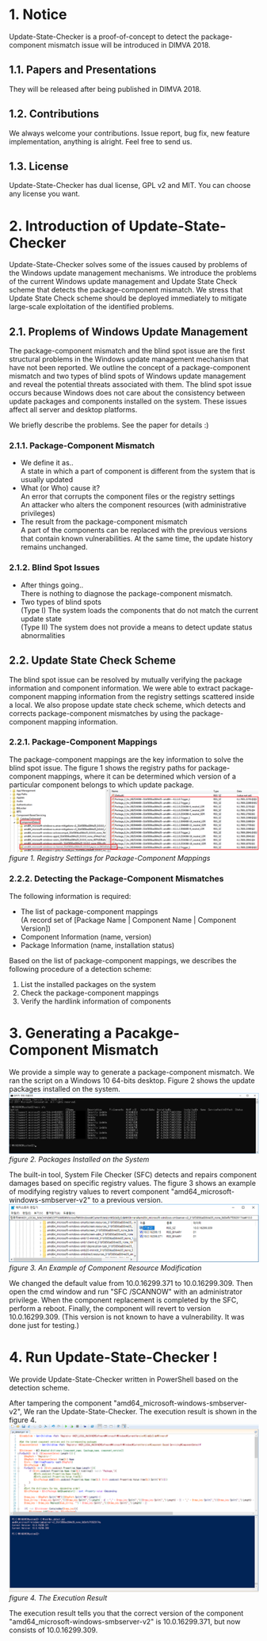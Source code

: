# 1. Notice
Update-State-Checker is a proof-of-concept to detect the package-component mismatch issue will be introduced in DIMVA 2018.

## 1.1. Papers and Presentations
They will be released after being published in DIMVA 2018.

## 1.2. Contributions
We always welcome your contributions. Issue report, bug fix, new feature implementation, anything is alright. Feel free to send us. 

## 1.3. License
Update-State-Checker has dual license, GPL v2 and MIT. You can choose any license you want.

# 2. Introduction of Update-State-Checker
Update-State-Checker solves some of the issues caused by problems of the Windows update management mechanisms. We introduce the problems of the current Windows update management and Update State Check scheme that detects the package-component mismatch. We stress that Update State Check scheme should be deployed immediately to mitigate large-scale exploitation of the identified problems.

## 2.1. Proplems of Windows Update Management
The package-component mismatch and the blind spot issue are the first structural problems in the Windows update management mechanism that have not been reported. We outline the concept of a package-component mismatch and two types of blind spots of Windows update management and reveal the potential threats associated with them. The blind spot issue occurs because Windows does not care about the consistency between update packages and components installed on the system. These issues affect all server and desktop platforms.  
  
We briefly describe the problems. See the paper for details :)
### 2.1.1. Package-Component Mismatch
- We define it as..  
A state in which a part of component is different from the system that is usually updated
- What (or Who) cause it?  
An error that corrupts the component files or the registry settings  
An attacker who alters the component resources (with administrative privileges)  
- The result from the package-component mismatch  
A part of the components can be replaced with the previous versions that contain known vulnerabilities. At the same time, the update history remains unchanged.  

### 2.1.2. Blind Spot Issues
- After things going..  
There is nothing to diagnose the package-component mismatch.  
- Two types of blind spots  
(Type Ⅰ) The system loads the components that do not match the current update state  
(Type Ⅱ) The system does not provide a means to detect update status abnormalities
 
 ## 2.2. Update State Check Scheme
The blind spot issue can be resolved by mutually verifying the package information and component information. We were able to extract package-component mapping information from the registry settings scattered inside a local.
We also propose update state check scheme, which detects and corrects package-component mismatches by using the package-component mapping information.

### 2.2.1. Package-Component Mappings
The package-component mappings are the key information to solve the blind spot issue. The figure 1 shows the registry paths for package-component mappings, where it can be determined which version of a particular component belongs to which update package.  
![ComponentDetect](Images/ComponentDetect.png "mapping")
<em>figure 1. Registry Settings for Package-Component Mappings</em> 

### 2.2.2. Detecting the Package-Component Mismatches
The following information is required:
- The list of package-component mappings  
  (A record set of [Package Name | Component Name | Component Version])
- Component Information (name, version)
- Package Information (name, installation status)
  
Based on the list of package-component mappings, we describes the following procedure of a detection scheme:   
1. List the installed packages on the system  
2. Check the package-component mappings  
3. Verify the hardlink information of components  
  
# 3. Generating a Pacakge-Component Mismatch
We provide a simple way to generate a package-component mismatch. We ran the script on a Windows 10 64-bits desktop. Figure 2 shows the update packages installed on the system.  
![systeminfo](Images/systeminfo.png "systeminfo")
<em>figure 2. Packages Installed on the System </em>  
  
The built-in tool, System File Checker (SFC) detects and repairs component damages based on specific registry values. The figure 3 shows an example of modifying registry values to revert component "amd64_microsoft-windows-smbserver-v2" to a previous version.
![modification](Images/modification.png "modification")
<em>figure 3. An Example of Component Resource Modification</em>  
  
We changed the default value from 10.0.16299.371 to 10.0.16299.309. Then open the cmd window and run "SFC /SCANNOW" with an administrator privilege. When the component replacement is completed by the SFC, perform a reboot. Finally, the component will revert to version 10.0.16299.309. (This version is not known to have a vulnerability. It was done just for testing.)

# 4. Run Update-State-Checker !
We provide Update-State-Checker written in PowerShell based on the detection scheme.

After tampering the component "amd64_microsoft-windows-smbserver-v2", We ran the Update-State-Checker. The execution result is shown in the figure 4.  
![The Execution Result](Images/detection.png "detection")
<em>figure 4. The Execution Result</em>  
  
The execution result tells you that the correct version of the component "amd64_microsoft-windows-smbserver-v2" is 10.0.16299.371, but now consists of 10.0.16299.309.
